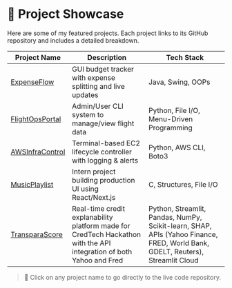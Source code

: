 # 🧠 Project Showcase

Here are some of my featured projects. Each project links to its GitHub repository and includes a detailed breakdown.

|                               Project Name                                  |                             Description |                        Tech Stack               |
|-------------------------------------------------------------------------------------|------------------------------------------------------|-----------------|
| [ExpenseFlow](https://github.com/Nitanshu715/ExpenseFlow-A-GUI-Based-Budget-Tracker) | GUI budget tracker with expense splitting and live updates | Java, Swing, OOPs |
| [FlightOpsPortal](https://github.com/Nitanshu715/FlightOps-Portal)     | Admin/User CLI system to manage/view flight data | Python, File I/O, Menu-Driven Programming |
| [AWSInfraControl](https://github.com/Nitanshu715/-AWS-InfraControl-CLI-Tool)     | Terminal-based EC2 lifecycle controller with logging & alerts | Python, AWS CLI, Boto3 |
| [MusicPlaylist](https://github.com/Nitanshu715/MusicPlaylist) | Intern project building production UI using React/Next.js | C, Structures, File I/O |
| [TransparaScore](https://github.com/Nitanshu715/TransparaScore-My-Hackathon-Explainable-Credit-Intelligence-Platform) | Real-time credit explanability platform made for CredTech Hackathon with the API integration of both Yahoo and Fred | Python, Streamlit, Pandas, NumPy, Scikit-learn, SHAP, APIs (Yahoo Finance, FRED, World Bank, GDELT, Reuters), Streamlit Cloud |

> 📌 Click on any project name to go directly to the live code repository.
